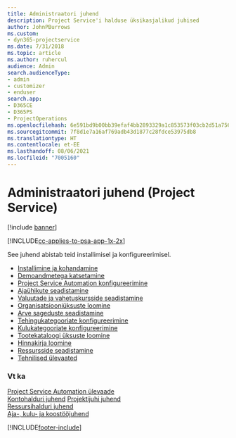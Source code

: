 ```yaml
---
title: Administraatori juhend
description: Project Service'i halduse üksikasjalikud juhised
author: JohnPBurrows
ms.custom:
- dyn365-projectservice
ms.date: 7/31/2018
ms.topic: article
ms.author: ruhercul
audience: Admin
search.audienceType:
- admin
- customizer
- enduser
search.app:
- D365CE
- D365PS
- ProjectOperations
ms.openlocfilehash: 6e591bd9b00bb39efaf4bb2893329a1c853573f03cb2d51a7564e3a8fc8efa56
ms.sourcegitcommit: 7f8d1e7a16af769adb43d1877c28fdce53975db8
ms.translationtype: HT
ms.contentlocale: et-EE
ms.lasthandoff: 08/06/2021
ms.locfileid: "7005160"
---
```

# <a name="administrator-guide-project-service"></a>Administraatori juhend (Project Service)

[!include [banner](../includes/psa-now-project-operations.md)]

[!INCLUDE[cc-applies-to-psa-app-1x-2x](../includes/cc-applies-to-psa-app-1x-2x.md)]

See juhend abistab teid installimisel ja konfigureerimisel.  
  
- [Installimine ja kohandamine](install-customize.md)
- [Demoandmetega katsetamine](use-demo-data.md)
- [Project Service Automation konfigureerimine](configure.md)
- [Ajaühikute seadistamine](set-up-time-units.md)
- [Valuutade ja vahetuskursside seadistamine](set-up-currencies-exchange-rates.md)
- [Organisatsiooniüksuste loomine](create-organizational-units.md)
- [Arve sageduste seadistamine](set-up-invoice-frequencies.md)
- [Tehingukategooriate konfigureerimine](configure-transaction-categories.md)
- [Kulukategooriate konfigureerimine](configure-expense-categories.md)
- [Tootekataloogi üksuste loomine](create-product-catalog-items.md)
- [Hinnakirja loomine](create-price-list.md)
- [Ressursside seadistamine](set-up-resources.md)
- [Tehnilised ülevaated](white-papers.md)
  
### <a name="see-also"></a>Vt ka  
 [Project Service Automation ülevaade](../psa/overview.md)    
 [Kontohalduri juhend](../psa/account-manager-guide.md) [Projektijuhi juhend](../psa/project-manager-guide.md)   
 [Ressursihalduri juhend](../psa/resource-manager-guide.md)   
 [Aja-, kulu- ja koostööjuhend](../psa/time-expense-collaboration-guide.md)


[!INCLUDE[footer-include](../includes/footer-banner.md)]